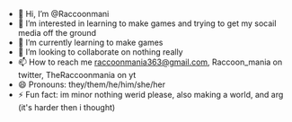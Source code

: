 - 👋 Hi, I’m @Raccoonmani
- 👀 I’m interested in learning to make games and trying to get my socail media off the ground
- 🌱 I’m currently learning to make games
- 💞️ I’m looking to collaborate on nothing really 
- 📫 How to reach me raccoonmania363@gmail.com, Raccoon_mania on twitter, TheRaccoonmania on yt
- 😄 Pronouns: they/them/he/him/she/her
- ⚡ Fun fact: im minor nothing werid please, also making a world, and arg (it's harder then i thought)

<!---
Raccoonmani/Raccoonmani is a ✨ special ✨ repository because its `README.md` (this file) appears on your GitHub profile.
You can click the Preview link to take a look at your changes.
--->
